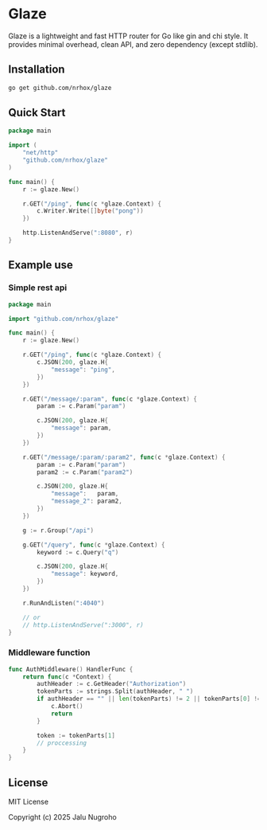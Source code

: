 # Glaze

Glaze is a lightweight and fast HTTP router for Go like gin and chi style.
It provides minimal overhead, clean API, and zero dependency (except stdlib).

## Installation

```bash
go get github.com/nrhox/glaze
```

## Quick Start

```go
package main

import (
    "net/http"
    "github.com/nrhox/glaze"
)

func main() {
    r := glaze.New()

    r.GET("/ping", func(c *glaze.Context) {
        c.Writer.Write([]byte("pong"))
    })

    http.ListenAndServe(":8080", r)
}

```

## Example use

### Simple rest api

```go
package main

import "github.com/nrhox/glaze"

func main() {
	r := glaze.New()

	r.GET("/ping", func(c *glaze.Context) {
		c.JSON(200, glaze.H{
			"message": "ping",
		})
	})

	r.GET("/message/:param", func(c *glaze.Context) {
		param := c.Param("param")

		c.JSON(200, glaze.H{
			"message": param,
		})
	})

	r.GET("/message/:param/:param2", func(c *glaze.Context) {
		param := c.Param("param")
		param2 := c.Param("param2")

		c.JSON(200, glaze.H{
			"message":   param,
			"message_2": param2,
		})
	})

	g := r.Group("/api")

	g.GET("/query", func(c *glaze.Context) {
		keyword := c.Query("q")

		c.JSON(200, glaze.H{
			"message": keyword,
		})
	})

	r.RunAndListen(":4040")

    // or
    // http.ListenAndServe(":3000", r)
}
```

### Middleware function

```go
func AuthMiddleware() HandlerFunc {
	return func(c *Context) {
        authHeader := c.GetHeader("Authorization")
		tokenParts := strings.Split(authHeader, " ")
		if authHeader == "" || len(tokenParts) != 2 || tokenParts[0] != "Bearer" {
			c.Abort()
			return
		}

		token := tokenParts[1]
        // proccessing
	}
}
```

## License

MIT License

Copyright (c) 2025 Jalu Nugroho
